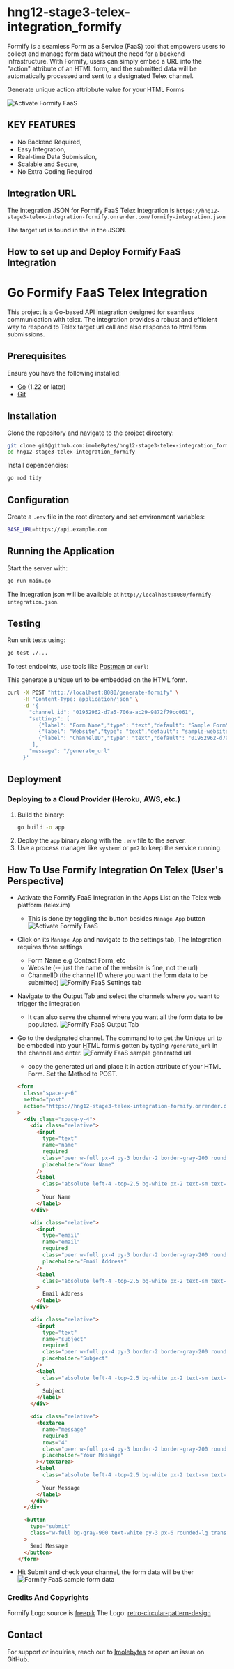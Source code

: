 # hng12-stage3-telex-integration_formify

Formify is a seamless Form as a Service (FaaS) tool that empowers users to collect and manage form data without the need for a backend infrastructure. With Formify, users can simply embed a URL into the "action" attribute of an HTML form, and the submitted data will be automatically processed and sent to a designated Telex channel.

Generate unique action attribbute value for your HTML Forms

![Activate Formify FaaS](images/formify-details.png)

## KEY FEATURES

- No Backend Required,
- Easy Integration,
- Real-time Data Submission,
- Scalable and Secure,
- No Extra Coding Required

## Integration URL

The Integration JSON for Formify FaaS Telex Integration is
`https://hng12-stage3-telex-integration-formify.onrender.com/formify-integration.json`

The target url is found in the in the JSON.

## How to set up and Deploy Formify FaaS Integration

# Go Formify FaaS Telex Integration

This project is a Go-based API integration designed for seamless communication with telex. The integration provides a robust and efficient way to respond to Telex target url call and also responds to html form submissions.

## Prerequisites

Ensure you have the following installed:

- [Go](https://go.dev/dl/) (1.22 or later)
- [Git](https://git-scm.com/)

## Installation

Clone the repository and navigate to the project directory:

```sh
git clone git@github.com:imoleBytes/hng12-stage3-telex-integration_formify.git
cd hng12-stage3-telex-integration_formify
```

Install dependencies:

```sh
go mod tidy
```

## Configuration

Create a `.env` file in the root directory and set environment variables:

```sh
BASE_URL=https://api.example.com
```

## Running the Application

Start the server with:

```sh
go run main.go
```

The Integration json will be available at `http://localhost:8080/formify-integration.json`.

## Testing

Run unit tests using:

```sh
go test ./...
```

To test endpoints, use tools like [Postman](https://www.postman.com/) or `curl`:

This generate a unique url to be embedded on the HTML form.

```sh
curl -X POST "http://localhost:8080/generate-formify" \
     -H "Content-Type: application/json" \
     -d '{
       "channel_id": "01952962-d7a5-706a-ac29-9872f79cc061",
       "settings": [
          {"label": "Form Name","type": "text","default": "Sample Form","required": true},
          {"label": "Website","type": "text","default": "sample-website-name","required": true},
          {"label": "ChannelID","type": "text","default": "01952962-d7a5-706a-ac29-9872f79cc061","required": true}
        ],
       "message": "/generate_url"
     }'
```

## Deployment

### **Deploying to a Cloud Provider (Heroku, AWS, etc.)**

1. Build the binary:
   ```sh
   go build -o app
   ```
2. Deploy the `app` binary along with the `.env` file to the server.
3. Use a process manager like `systemd` or `pm2` to keep the service running.

## How To Use Formify Integration On Telex (User's Perspective)

- Activate the Formify FaaS Integration in the Apps List on the Telex web platform (telex.im)
  - This is done by toggling the button besides `Manage App` button
    ![Activate Formify FaaS](images/formify-in-apps-list.png)
- Click on its `Manage App` and navigate to the settings tab, The Integration requires three settings
  - Form Name e.g Contact Form, etc
  - Website (-- just the name of the website is fine, not the url)
  - ChannelID (the channel ID where you want the form data to be submitted)
    ![Formify FaaS Settings tab](images/formify-settings.png)
- Navigate to the Output Tab and select the channels where you want to trigger the integration
  - It can also serve the channel where you want all the form data to be populated.
    ![Formify FaaS Output Tab](images/formify-output.png)
- Go to the designated channel. The command to to get the Unique url to be embeded into your HTML formis gotten by typing `/generate_url` in the channel and enter.
  ![Formify FaaS sample generated url](images/url-generated.png)

  - copy the generated url and place it in action attribute of your HTML Form. Set the Method to POST.

  ```html
  <form
    class="space-y-6"
    method="post"
    action="https://hng12-stage3-telex-integration-formify.onrender.com/formify/sample-website-name/01952962-d7a5-706a-ac29-9872f79cc061"
  >
    <div class="space-y-4">
      <div class="relative">
        <input
          type="text"
          name="name"
          required
          class="peer w-full px-4 py-3 border-2 border-gray-200 rounded-lg outline-none transition-all duration-300 focus:border-gray-400 placeholder-transparent"
          placeholder="Your Name"
        />
        <label
          class="absolute left-4 -top-2.5 bg-white px-2 text-sm text-gray-600 transition-all duration-300 peer-placeholder-shown:text-base peer-placeholder-shown:text-gray-400 peer-placeholder-shown:top-3 peer-focus:-top-2.5 peer-focus:text-sm peer-focus:text-gray-600"
        >
          Your Name
        </label>
      </div>

      <div class="relative">
        <input
          type="email"
          name="email"
          required
          class="peer w-full px-4 py-3 border-2 border-gray-200 rounded-lg outline-none transition-all duration-300 focus:border-gray-400 placeholder-transparent"
          placeholder="Email Address"
        />
        <label
          class="absolute left-4 -top-2.5 bg-white px-2 text-sm text-gray-600 transition-all duration-300 peer-placeholder-shown:text-base peer-placeholder-shown:text-gray-400 peer-placeholder-shown:top-3 peer-focus:-top-2.5 peer-focus:text-sm peer-focus:text-gray-600"
        >
          Email Address
        </label>
      </div>

      <div class="relative">
        <input
          type="text"
          name="subject"
          required
          class="peer w-full px-4 py-3 border-2 border-gray-200 rounded-lg outline-none transition-all duration-300 focus:border-gray-400 placeholder-transparent"
          placeholder="Subject"
        />
        <label
          class="absolute left-4 -top-2.5 bg-white px-2 text-sm text-gray-600 transition-all duration-300 peer-placeholder-shown:text-base peer-placeholder-shown:text-gray-400 peer-placeholder-shown:top-3 peer-focus:-top-2.5 peer-focus:text-sm peer-focus:text-gray-600"
        >
          Subject
        </label>
      </div>

      <div class="relative">
        <textarea
          name="message"
          required
          rows="4"
          class="peer w-full px-4 py-3 border-2 border-gray-200 rounded-lg outline-none transition-all duration-300 focus:border-gray-400 placeholder-transparent resize-none"
          placeholder="Your Message"
        ></textarea>
        <label
          class="absolute left-4 -top-2.5 bg-white px-2 text-sm text-gray-600 transition-all duration-300 peer-placeholder-shown:text-base peer-placeholder-shown:text-gray-400 peer-placeholder-shown:top-3 peer-focus:-top-2.5 peer-focus:text-sm peer-focus:text-gray-600"
        >
          Your Message
        </label>
      </div>
    </div>

    <button
      type="submit"
      class="w-full bg-gray-900 text-white py-3 px-6 rounded-lg transition-all duration-300 hover:bg-gray-800 focus:outline-none focus:ring-2 focus:ring-gray-400 focus:ring-offset-2"
    >
      Send Message
    </button>
  </form>
  ```

- Hit Submit and check your channel, the form data will be ther
  ![Formify FaaS sample form data](images/formify-channels-action.png)

### Credits And Copyrights

Formify Logo source is [freepik](https://www.freepik.com/)
The Logo: [retro-circular-pattern-design](https://img.freepik.com/free-vector/retro-circular-pattern-design_1308-175051.jpg?t=st=1739808712~exp=1739812312~hmac=f03b43859fc31fbdd675f1907599bd626959e488186958f208d879c6fd1ef10a&w=740)

## Contact

For support or inquiries, reach out to [Imolebytes](https://github.com/imolebytes) or open an issue on GitHub.
